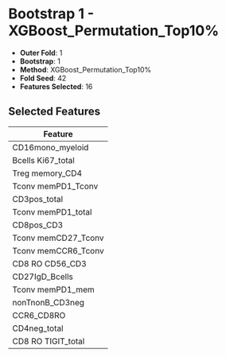 # Bootstrap 1 - XGBoost_Permutation_Top10%

- **Outer Fold**: 1
- **Bootstrap**: 1
- **Method**: XGBoost_Permutation_Top10%
- **Fold Seed**: 42
- **Features Selected**: 16

## Selected Features

| Feature |
|---------|
| CD16mono_myeloid |
| Bcells Ki67_total |
| Treg memory_CD4 |
| Tconv memPD1_Tconv |
| CD3pos_total |
| Tconv memPD1_total |
| CD8pos_CD3 |
| Tconv memCD27_Tconv |
| Tconv memCCR6_Tconv |
| CD8 RO CD56_CD3 |
| CD27IgD_Bcells |
| Tconv memPD1_mem |
| nonTnonB_CD3neg |
| CCR6_CD8RO |
| CD4neg_total |
| CD8 RO TIGIT_total |
